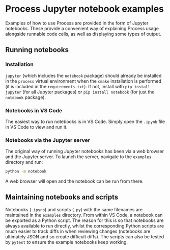 # Process Jupyter notebook examples

Examples of how to use Process are provided in the form of Jupyter notebooks. These provide a convenient way of explaining Process usage alongside runnable code cells, as well as displaying some types of output.

## Running notebooks

### Installation

`jupyter` (which includes the `notebook` package) should already be installed in the `process` virtual environment when the `cmake` installation is performed (it is included in the `requirements.txt`). If not, install with `pip install jupyter` (for all Jupyter packages) or `pip install notebook` (for just the `notebook` package).

### Notebooks in VS Code

The easiest way to run notebooks is in VS Code. Simply open the `.ipynb` file in VS Code to view and run it.

### Notebooks via the Jupyter server

The original way of running Jupyter notebooks has been via a web browser and the Jupyter server. To launch the server, navigate to the `examples` directory and run:

```bash
python -m notebook
```

A web browser will open and the notebook can be run from there.

## Maintaining notebooks and scripts
Notebooks (`.ipynb`) and scripts (`.py`) with the same filenames are maintained in the `examples` directory. From within VS Code, a notebook can be exported as a Python script. The reason for this is so that notebooks are always available to run directly, whilst the corresponding Python scripts are much easier to track diffs in when reviewing changes (notebooks are ultimately JSON and so create difficult diffs). The scripts can also be tested by `pytest` to ensure the example notebooks keep working.